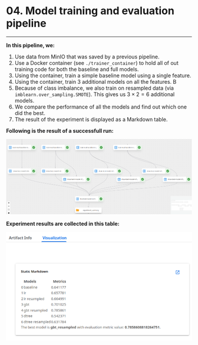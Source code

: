 # 04. Model training and evaluation pipeline

---

**In this pipeline, we:** 

1. Use data from MinIO that was saved by a previous pipeline.
2. Use a Docker container (see `./trainer_container`) to hold all of out training code for both the baseline and full models.
2. Using the container, train a simple baseline model using a single feature.
3. Using the container, train 3 additional models on all the features. B
4. Because of class imbalance, we also train on resampled data (via `imblearn.over_sampling.SMOTE`). This gives us $3 \times 2 = 6$ additional models.
5. We compare the performance of all the models and find out which one did the best.
6. The result of the experiment is displayed as a Markdown table.

**Following is the result of a successfull run:**

![04 pipeline output](../../images/04-pipeline-output.png)

**Experiment results are collected in this table:**

![04 pipeline table](../../images/04-pipeline-table.png)

